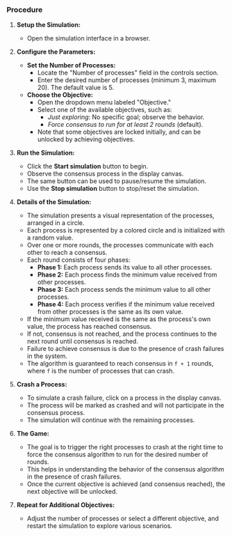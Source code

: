 ### Procedure

1. **Setup the Simulation:**
   - Open the simulation interface in a browser.

2. **Configure the Parameters:**
   - **Set the Number of Processes:**
     - Locate the "Number of processes" field in the controls section.
     - Enter the desired number of processes (minimum 3, maximum 20). The default value is 5.
   - **Choose the Objective:**
     - Open the dropdown menu labeled "Objective."
     - Select one of the available objectives, such as:
       - *Just exploring*: No specific goal; observe the behavior.
       - *Force consensus to run for at least 2 rounds* (default).
     - Note that some objectives are locked initially, and can be unlocked by achieving objectives.

3. **Run the Simulation:**
   - Click the **Start simulation** button to begin.
   - Observe the consensus process in the display canvas.
   - The same button can be used to pause/resume the simulation.
   - Use the **Stop simulation** button to stop/reset the simulation.

4. **Details of the Simulation:**
   - The simulation presents a visual representation of the processes, arranged in a circle.
   - Each process is represented by a colored circle and is initialized with a random value.
   - Over one or more rounds, the processes communicate with each other to reach a consensus.
   - Each round consists of four phases:
     - **Phase 1:** Each process sends its value to all other processes.
     - **Phase 2:** Each process finds the minimum value received from other processes.
     - **Phase 3:** Each process sends the minimum value to all other processes.
     - **Phase 4:** Each process verifies if the minimum value received from other processes is the same as its own value.
   - If the minimum value received is the same as the process's own value, the process has reached consensus.
   - If not, consensus is not reached, and the process continues to the next round until consensus is reached.
   - Failure to achieve consensus is due to the presence of crash failures in the system.
   - The algorithm is guaranteed to reach consensus in `f + 1` rounds, where `f` is the number of processes that can crash.

5. **Crash a Process:**
   - To simulate a crash failure, click on a process in the display canvas.
   - The process will be marked as crashed and will not participate in the consensus process.
   - The simulation will continue with the remaining processes.

6. **The Game:**
   - The goal is to trigger the right processes to crash at the right time to force the consensus algorithm to run for the desired number of rounds.
   - This helps in understanding the behavior of the consensus algorithm in the presence of crash failures.
   - Once the current objective is achieved (and consensus reached), the next objective will be unlocked.

7. **Repeat for Additional Objectives:**
   - Adjust the number of processes or select a different objective, and restart the simulation to explore various scenarios.

